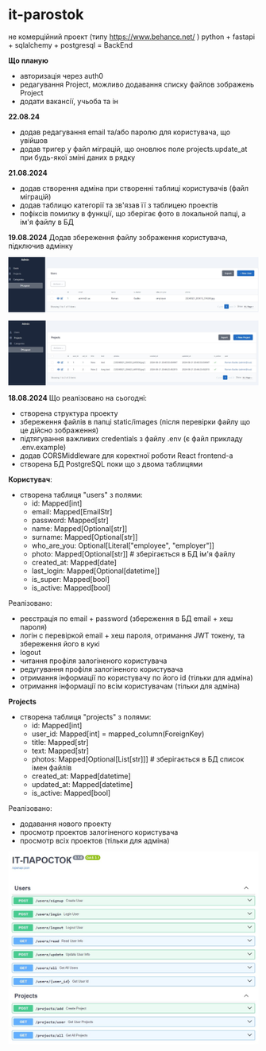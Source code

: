 # it-parostok

не комерційний проект (типу https://www.behance.net/ )
python + fastapi + sqlalchemy + postgresql = BackEnd

**Що планую**
- авторизація через auth0
- редагування Project, можливо додавання списку файлов зображень Project
- додати вакансії, учьоба та ін


**22.08.24**
- додав редагування email та/або паролю для користувача, що увійшов
- додав тригер у файл міграцій, що оновлює поле projects.update_at при будь-якої зміні даних в рядку 


**21.08.2024** 
- додав створення адміна при створенні таблиці користувачів (файл міграцій)
- додав таблицю категорії та зв'язав її з таблицею проектів
- пофіксів помилку в функції, що зберігає фото в локальной папці, а ім'я файлу в БД


**19.08.2024**  Додав збереження файлу зображення користувача, підключив адмінку

![admin_panel2.jpg](static%2Fimages%2Fadmin_panel2.jpg)

![admin_panel.jpg](static%2Fimages%2Fadmin_panel.jpg)


**18.08.2024** Що реалізовано на сьогодні:
- створена структура проекту
- збереження файлів в папці static/images (після перевірки файлу що це дійсно зображення)
- підтягування важливих credentials з файлу .env (є файл прикладу .env.example)
- додав CORSMiddleware для коректної роботи React frontend-a
- створена БД PostgreSQL поки що з двома таблицями

**Користувач**:
- створена таблиця "users" з полями:
    - id: Mapped[int]
    - email: Mapped[EmailStr]
    - password: Mapped[str]
    - name: Mapped[Optional[str]]
    - surname: Mapped[Optional[str]]
    - who_are_you: Optional[Literal["employee", "employer"]]
    - photo: Mapped[Optional[str]]  # зберігається в БД ім'я файлу
    - created_at: Mapped[date]
    - last_login: Mapped[Optional[datetime]]
    - is_super: Mapped[bool]
    - is_active: Mapped[bool]

Реалізовано:
- реєстрація по email + password (збереження в БД email + хеш пароля)
- логін с перевіркой email + хеш пароля, отримання JWT токену, та збереження його в кукі
- logout 
- читання профіля залогіненого користувача
- редугування профіля залогіненого користувача
- отримання інформації по користувачу по його id (тільки для адміна)
- отримання інформації по всім користувачам  (тільки для адміна)

**Projects**
- створена таблиця "projects" з полями:
    - id: Mapped[int]
    - user_id: Mapped[int] = mapped_column(ForeignKey)
    - title: Mapped[str]
    - text: Mapped[str]
    - photos: Mapped[Optional[List[str]]]  # зберігається в БД список імен файлів
    - created_at: Mapped[datetime]
    - updated_at: Mapped[datetime]
    - is_active: Mapped[bool]

Реалізовано:
- додавання нового проекту
- просмотр проектов залогіненого користувача
- просмотр всіх проектов (тільки для адміна)


![Screen.jpg](static%2Fimages%2FScreen.jpg)